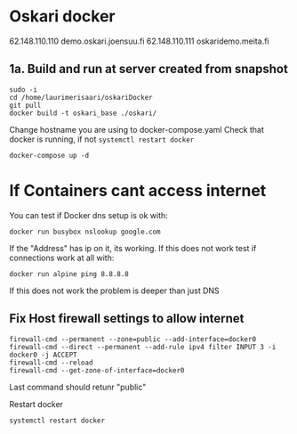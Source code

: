 # Oskari docker

62.148.110.110  demo.oskari.joensuu.fi
62.148.110.111  oskaridemo.meita.fi

## 1a. Build and run at server created from snapshot
```
sudo -i
cd /home/laurimerisaari/oskariDocker
git pull
docker build -t oskari_base ./oskari/
```
Change hostname you are using to docker-compose.yaml
Check that docker is running, if not `systemctl restart docker`
```
docker-compose up -d
```

# If Containers cant access internet

You can test if Docker dns setup is ok with:
```
docker run busybox nslookup google.com
```
If the "Address" has ip on it, its working. If this does not work test if connections work at all with:
```
docker run alpine ping 8.8.8.8
```
If this does not work the problem is deeper than just DNS

## Fix Host firewall settings to allow internet
```
firewall-cmd --permanent --zone=public --add-interface=docker0
firewall-cmd --direct --permanent --add-rule ipv4 filter INPUT 3 -i docker0 -j ACCEPT
firewall-cmd --reload
firewall-cmd --get-zone-of-interface=docker0
```
Last command should retunr "public"

Restart docker
```
systemctl restart docker
```
